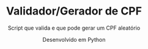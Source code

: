 <h1 align="center">Validador/Gerador de CPF</h1>
<p align="center">Script que valida e que pode gerar um CPF aleatório</p>
<p align="center">Desenvolvido em Python </p>
